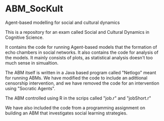 # ABM_SocKult
Agent-based modelling for social and cultural dynamics

This is a repository for an exam called Social and Cultural Dynamics in Cognitive Science.

It contains the code for running Agent-based models that the formation of echo chambers in social networks.
It also contains the code for analysis of the models. It mainly consists of plots, as statistical analysis doesn't 
too much sense in simualtion. 

The ABM itself is written in a Java based program called "Netlogo" meant for running ABMs. We have modified the code to
include an adittional censorship intervention, and we have removed the code for an intervention using "Socratic Agents".

The ABM controlled using R in the scrips called "job.r" and "jobShort.r"


We have also included the code from a programming assignment on building an ABM that investigates social learning strategies. 


